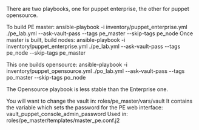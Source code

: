 There are two playbooks, one for puppet enterprise, the other for puppet opensource.

To build PE master:
ansible-playbook -i inventory/puppet_enterprise.yml ./pe_lab.yml --ask-vault-pass --tags pe_master --skip-tags pe_node
Once master is built, build nodes:
ansible-playbook -i inventory/puppet_enterprise.yml ./pe_lab.yml --ask-vault-pass --tags pe_node --skip-tags pe_master

This one builds opensource:
ansible-playbook -i inventory/puppet_opensource.yml ./po_lab.yml --ask-vault-pass --tags po_master --skip-tags po_node

The Opensource playbook is less stable than the Enterprise one.

You will want to change the vault in:
roles/pe_master/vars/vault
It contains the variable which sets the password for the PE web interface:
vault_puppet_console_admin_password
Used in:
roles/pe_master/templates/master_pe.conf.j2
